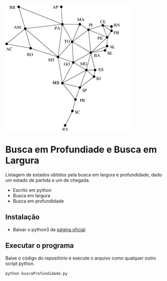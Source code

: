 ![Menu Background](grafoBrasil.png)

# Busca em Profundiade e Busca em Largura

Listagem de estados obtidos pela busca em largura e profundidade, dado um estado de partida e um de chegada.

* Escrito em python
* Busca em largura
* Busca em profundidade


## Instalação

* Baixar o python3 da [página oficial](https://www.python.org/downloads/).

## Executar o programa
Baixe o código do repositório e execute o arquivo como qualquer outro script python.
```
python buscaProfundidade.py
```



